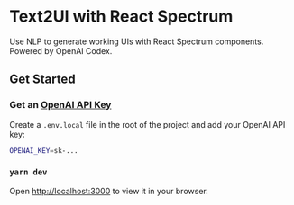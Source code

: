 # Text2UI with React Spectrum

Use NLP to generate working UIs with React Spectrum components. Powered by OpenAI Codex.

## Get Started

### Get an [OpenAI API Key](https://beta.openai.com/account/api-keys)

Create a `.env.local` file in the root of the project and add your OpenAI API key:

```bash
OPENAI_KEY=sk-...
```

### `yarn dev`

Open [http://localhost:3000](http://localhost:3000) to view it in your browser.
